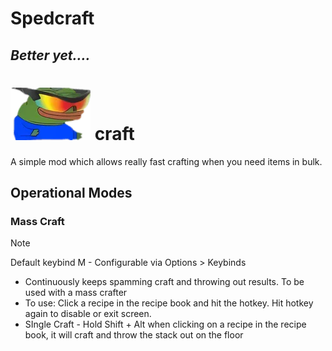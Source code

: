 # Spedcraft

## _Better yet...._

# ![sped.webp](assets/sped.webp) craft

A simple mod which allows really fast crafting when you need items in bulk.

## Operational Modes

### Mass Craft
> [!NOTE]  
> Default keybind M - Configurable via Options > Keybinds

 
  - Continuously keeps spamming craft and throwing out results. To be used with a mass crafter
  - To use: Click a recipe in the recipe book and hit the hotkey. Hit hotkey again to disable or exit screen.
- SIngle Craft - Hold Shift + Alt when clicking on a recipe in the recipe book, it will craft and throw the stack out on the floor

